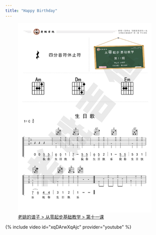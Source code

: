 ```yaml
---
title: "Happy Birthday"
---
```


<figure class="third">
    <a href="/assets/guitar/11-happy-birthday.jpg">
        <img src="/assets/guitar/11-happy-birthday.jpg">
    </a>
    <figcaption>
    <a href="https://pan.baidu.com/s/1jgmUuLnBvEa6B6lWNiCbfQ">
    老姚的谱子 > 从零起步基础教学 > 第十一课
    </a>
    </figcaption>
</figure>

{% include video id="xqDArwXqAjc" provider="youtube" %}
